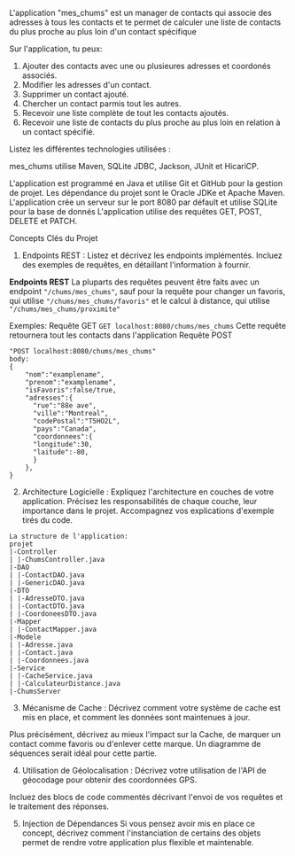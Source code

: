 L'application "mes_chums" est un manager de contacts qui associe des adresses à tous les contacts et te permet de calculer une liste de contacts du plus proche au plus loin d'un contact spécifique

Sur l'application, tu peux:
1. Ajouter des contacts avec une ou plusieures adresses et coordonés associés.
2. Modifier les adresses d'un contact.
3. Supprimer un contact ajouté.
4. Chercher un contact parmis tout les autres.
5. Recevoir une liste complète de tout les contacts ajoutés.
6. Recevoir une liste de contacts du plus proche au plus loin en relation à un contact spécifié.

Listez les différentes technologies utilisées :

mes_chums utilise Maven, SQLite JDBC, Jackson, JUnit et HicariCP.

L'application est programmé en Java et utilise Git et GitHub pour la gestion de projet.
Les dépendance du projet sont le Oracle JDKe et Apache Maven.
L'application crée un serveur sur le port 8080 par défault et utilise SQLite pour la base de donnés
L'application utilise des requêtes GET, POST, DELETE et PATCH.

Concepts Clés du Projet
1. Endpoints REST :
   Listez et décrivez les endpoints implémentés.
   Incluez des exemples de requêtes, en détaillant l'information à fournir.

**Endpoints REST**
La pluparts des requêtes peuvent être faits avec un endpoint ``"/chums/mes_chums"``, sauf pour la requête pour changer un favoris, qui utilise ``"/chums/mes_chums/favoris"`` et le calcul à distance, qui utilise ``"/chums/mes_chums/proximite"``

Exemples:
Requête GET
````GET localhost:8080/chums/mes_chums````
Cette requête retournera tout les contacts dans l'application
Requête POST
````
"POST localhost:8080/chums/mes_chums"
body: 
{
    "nom":"examplename",
    "prenom":"examplename",
    "isFavoris":false/true,
    "adresses":{
      "rue":"88e ave",
      "ville":"Montreal",
      "codePostal":"T5HO2L",
      "pays":"Canada",
      "coordonnees":{
      "longitude":30,
      "laitude":-80,
      }
    },
}
````
2. Architecture Logicielle :
   Expliquez l'architecture en couches de votre application.
   Précisez les responsabilités de chaque couche, leur importance dans le projet. Accompagnez vos explications d'exemple tirés du code.
````
La structure de l'application: 
projet
|-Controller
| |-ChumsController.java
|-DAO
| |-ContactDAO.java
| |-GenericDAO.java
|-DTO
| |-AdresseDTO.java
| |-ContactDTO.java
| |-CoordoneesDTO.java
|-Mapper
| |-ContactMapper.java
|-Modele
| |-Adresse.java
| |-Contact.java
| |-Coordonnees.java
|-Service
| |-CacheService.java
| |-CalculateurDistance.java
|-ChumsServer
````
3. Mécanisme de Cache :
   Décrivez comment votre système de cache est mis en place, et comment les données sont maintenues à jour.

Plus précisément, décrivez au mieux l'impact sur la Cache, de marquer un contact comme favoris ou d'enlever cette marque.
Un diagramme de séquences serait idéal pour cette partie.

4. Utilisation de Géolocalisation :
   Décrivez votre utilisation de l'API de géocodage pour obtenir des coordonnées GPS.

Incluez des blocs de code commentés décrivant l'envoi de vos requêtes et le traitement des réponses.

5. Injection de Dépendances
   Si vous pensez avoir mis en place ce concept, décrivez comment l'instanciation de certains des objets permet de rendre votre application plus flexible et maintenable.





